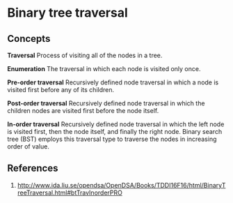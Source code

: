 # Binary tree traversal
## Concepts
**Traversal**
Process of visiting all of the nodes in a tree.

**Enumeration**
The traversal in which each node is visited only once.

**Pre-order traversal**
Recursively defined node traversal in which a node is visited first before any of its children.

**Post-order traversal**
Recursively defined node traversal in which the children nodes are visited first before the node
itself.

**In-order traversal**
Recursively defined node traversal in which the left node is visited first, then the node itself,
and finally the right node. Binary search tree (BST) employs this traversal type to traverse the
nodes in increasing order of value.
## References
1. http://www.ida.liu.se/opendsa/OpenDSA/Books/TDDI16F16/html/BinaryTreeTraversal.html#btTravInorderPRO
